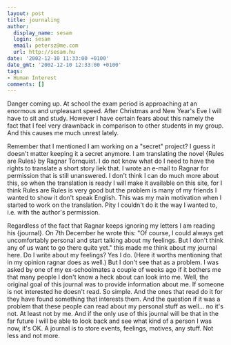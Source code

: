 ```yaml
---
layout: post
title: journaling
author:
  display_name: sesam
  login: sesam
  email: petersz@me.com
  url: http://sesam.hu
date: '2002-12-10 11:33:00 +0100'
date_gmt: '2002-12-10 12:33:00 +0100'
tags:
- Human Interest
comments: []
---
```


Danger coming up. At school the exam period is approaching at an enormous and unpleasant speed. After Christmas and New Year's Eve I will have to sit and study. However I have certain fears about this namely the fact that I feel very drawnback in comparison to other students in my group. And this causes me much unrest lately.

Remember that I mentioned I am working on a "secret" project? I guess it doesn't matter keeping it a secret anymore. I am translating the novel {Rules are Rules} by Ragnar Tornquist. I do not know what do I need to have the rights to translate a short story liek that. I wrote an e-mail to Ragnar for permission that is still unanswered. I don't think I can do much more about this, so when the translation is ready I will make it available on this site, for I think Rules are Rules is very good but the problem is many of my friends I wanted to show it don't speak English. This was my main motivation when I started to work on the translation. Pity I couldn't do it the way I wanted to, i.e. with the author's permission.

Regardless of the fact that Ragnar keeps ignoring my letters I am reading his {journal}. On 7th December he wrote this: "Of course, I could always get uncomfortably personal and start talking about my feelings. But I don't think any of us want to go there quite yet." this made me think about my journal here. Do I write about my feelings? Yes I do. (Here it worths mentioning that in my opinion ragnar does as well.) But I don't see that as a problem. I was asked by one of my ex-schoolmates a couple of weeks ago if it bothers me that many people I don't know a heck about can look into me. Well, the original goal of this journal was to provide information about me. If someone is not interested he doesn't read. So simple. And the ones that read do it for they have found something that interests them. And the question if it was a problem that these people can read about my personal stuff as well... no it's not. At least not by me. And if the only use of this journal will be that in the far future I will be able to look back and see what kind of a person I was now, it's OK. A journal is to store events, feelings, motives, any stuff. Not less and not more.
